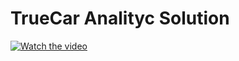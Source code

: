 # TrueCar Analityc Solution

[![Watch the video](https://i.stack.imgur.com/Vp2cE.png)](https://clipchamp.com/watch/PDilxtgXkNT)
